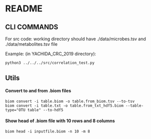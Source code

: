 # README

## CLI COMMANDS

For src code:
working directory should have ./data/microbes.tsv and ./data/metabolites.tsv file

Example: (in YACHIDA_CRC_2019 directory):

```
python3 ../../../src/correlation_test.py
```

## Utils
#### Convert to and from .biom files
```
biom convert -i table.biom -o table.from_biom.tsv --to-tsv
biom convert -i table.txt -o table.from_txt_hdf5.biom --table-type="OTU table" --to-hdf5
```
#### Show head of .biom file with 10 rows and 8 columns
```
biom head -i inputfile.biom -n 10 -m 8